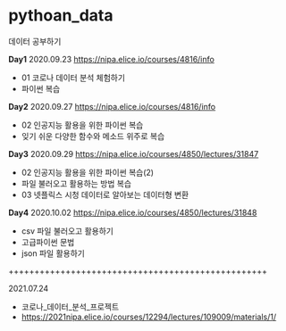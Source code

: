 # pythoan_data
데이터 공부하기

__Day1__ 2020.09.23
https://nipa.elice.io/courses/4816/info  
* 01 코로나 데이터 분석 체험하기  
* 파이썬 복습   

__Day2__ 2020.09.27
https://nipa.elice.io/courses/4816/info
* 02 인공지능 활용을 위한 파이썬 복습
* 잊기 쉬운 다양한 함수와 메소드 위주로 복습

__Day3__ 2020.09.29
https://nipa.elice.io/courses/4850/lectures/31847
* 02 인공지능 활용을 위한 파이썬 복습(2)
* 파일 불러오고 활용하는 방법 복습 
* 03 넷플릭스 시청 데이터로 알아보는 데이터형 변환 

__Day4__ 2020.10.02
https://nipa.elice.io/courses/4850/lectures/31848
* csv 파일 불러오고 활용하기
* 고급파이썬 문법
* json 파일 활용하기


++++++++++++++++++++++++++++++++++++++++++++++++++

2021.07.24
* 코로나_데이터_분석_프로젝트
* https://2021nipa.elice.io/courses/12294/lectures/109009/materials/1/
